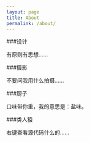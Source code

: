 ```yaml
---
layout: page
title: About
permalink: /about/
---
```


###设计

有原则有思想......

###摄影

不要问我用什么拍摄......

###厨子

口味带你重，我的意思是：盐味。

###类人猿

右键查看源代码什么的......